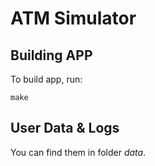 # ATM Simulator

## Building APP

To build app, run:

```
make
```

## User Data & Logs

You can find them in folder *data*.